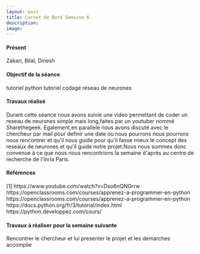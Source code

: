 ```yaml
---
layout: post
title: Carnet de Bord Semaine 6
description:
image:
---
```


<div class="box">
<h4>Présent</h4>
Zakari, Bilal, Dinesh

<h4>Objectif de la séance</h4>
tutoriel python
tutoriel codage réseau de neurones

<h4>Travaux réalisé</h4>
Durant cette séance nous avons suivie une video permettant de coder un reseau de neurones simple mais long,faites par un youtuber nommé Sharethegeek.
Egalement,en parallele nous avons discuté avec le chercheur par mail pour definir une date ou nous pourrons nous pourrons nous rencontrer et qu'il nous guide pour qu'il fasse mieux le concept des reseaux de neurones et qu'il guide notre projet.Nous nous sommes donc convenue à ce que nous nous rencontrions la semaine d'après au centre de recherche de l'Inria Paris.

<h4>Références</h4>
[1] https://www.youtube.com/watch?v=Dso6nQNGrrw
https://openclassrooms.com/courses/apprenez-a-programmer-en-python
https://openclassrooms.com/courses/apprenez-a-programmer-en-python
https://docs.python.org/fr/3/tutorial/index.html
https://python.developpez.com/cours/

<h4>Travaux à réaliser pour la semaine suivante</h4>
Rencontrer le chercheur et lui presenter le projet et les demarches accomplie


</div>
